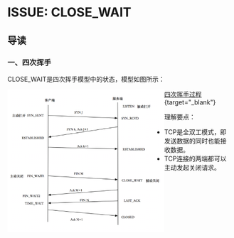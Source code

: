 # ISSUE: CLOSE_WAIT

## 导读

### 一、四次挥手

CLOSE_WAIT是四次挥手模型中的状态，模型如图所示：

<img src="images/四次挥手.png" width="70%" style="float: left;">

[四次挥手过程](https://blog.csdn.net/O9A0MA/article/details/90731748){target="_blank"}

理解要点：

+ TCP是全双工模式，即发送数据的同时也能接收数据。
+ TCP连接的两端都可以主动发起关闭请求。